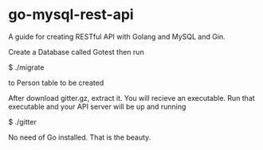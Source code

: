 # go-mysql-rest-api
A guide for creating RESTful API with Golang and MySQL and Gin.

Create a Database called Gotest
then run

  $ ./migrate

to Person table to be created

After download gitter.gz, extract it. You will recieve an executable.
Run that executable and your API server will be up and running

  $ ./gitter

No need of Go installed. That is the beauty.

